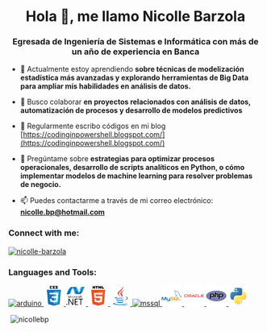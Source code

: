 <h1 align="center">Hola 👋, me llamo Nicolle Barzola</h1>
<h3 align="center">Egresada de Ingeniería de Sistemas e Informática con más de un año de experiencia en Banca</h3>

- 🌱 Actualmente estoy aprendiendo **sobre técnicas de modelización estadística más avanzadas y explorando herramientas de Big Data para ampliar mis habilidades en análisis de datos.**

- 👯 Busco colaborar **en proyectos relacionados con análisis de datos, automatización de procesos y desarrollo de modelos predictivos**

- 📝 Regularmente escribo códigos en mi blog [https://codinginpowershell.blogspot.com/](https://codinginpowershell.blogspot.com/)

- 💬 Pregúntame sobre **estrategias para optimizar procesos operacionales, desarrollo de scripts analíticos en Python, o cómo implementar modelos de machine learning para resolver problemas de negocio.**

- 📫 Puedes contactarme a través de mi correo electrónico: **nicolle.bp@hotmail.com**

<h3 align="left">Connect with me:</h3>
<p align="left">
<a href="https://linkedin.com/in/nicolle-barzola" target="blank"><img align="center" src="https://raw.githubusercontent.com/rahuldkjain/github-profile-readme-generator/master/src/images/icons/Social/linked-in-alt.svg" alt="nicolle-barzola" height="30" width="40" /></a>
</p>

<h3 align="left">Languages and Tools:</h3>
<p align="left"> <a href="https://www.arduino.cc/" target="_blank" rel="noreferrer"> <img src="https://cdn.worldvectorlogo.com/logos/arduino-1.svg" alt="arduino" width="40" height="40"/> </a> <a href="https://www.w3schools.com/css/" target="_blank" rel="noreferrer"> <img src="https://raw.githubusercontent.com/devicons/devicon/master/icons/css3/css3-original-wordmark.svg" alt="css3" width="40" height="40"/> </a> <a href="https://dotnet.microsoft.com/" target="_blank" rel="noreferrer"> <img src="https://raw.githubusercontent.com/devicons/devicon/master/icons/dot-net/dot-net-original-wordmark.svg" alt="dotnet" width="40" height="40"/> </a> <a href="https://www.w3.org/html/" target="_blank" rel="noreferrer"> <img src="https://raw.githubusercontent.com/devicons/devicon/master/icons/html5/html5-original-wordmark.svg" alt="html5" width="40" height="40"/> </a> <a href="https://www.java.com" target="_blank" rel="noreferrer"> <img src="https://raw.githubusercontent.com/devicons/devicon/master/icons/java/java-original.svg" alt="java" width="40" height="40"/> </a> <a href="https://www.microsoft.com/en-us/sql-server" target="_blank" rel="noreferrer"> <img src="https://www.svgrepo.com/show/303229/microsoft-sql-server-logo.svg" alt="mssql" width="40" height="40"/> </a> <a href="https://www.mysql.com/" target="_blank" rel="noreferrer"> <img src="https://raw.githubusercontent.com/devicons/devicon/master/icons/mysql/mysql-original-wordmark.svg" alt="mysql" width="40" height="40"/> </a> <a href="https://www.oracle.com/" target="_blank" rel="noreferrer"> <img src="https://raw.githubusercontent.com/devicons/devicon/master/icons/oracle/oracle-original.svg" alt="oracle" width="40" height="40"/> </a> <a href="https://www.php.net" target="_blank" rel="noreferrer"> <img src="https://raw.githubusercontent.com/devicons/devicon/master/icons/php/php-original.svg" alt="php" width="40" height="40"/> </a> <a href="https://www.python.org" target="_blank" rel="noreferrer"> <img src="https://raw.githubusercontent.com/devicons/devicon/master/icons/python/python-original.svg" alt="python" width="40" height="40"/> </a> </p>

<p>&nbsp;<img align="center" src="https://github-readme-stats.vercel.app/api?username=nicollebp&show_icons=true&locale=en" alt="nicollebp" /></p>

